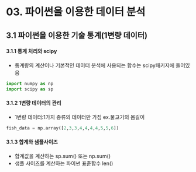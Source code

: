 # 03. 파이썬을 이용한 데이터 분석
## 3.1 파이썬을 이용한 기술 통계(1변량 데이터)
#### 3.1.1 통계 처리와 scipy
- 통계량의 계산이나 기본적인 데이터 분석에 사용되는 함수는 scipy패키지에 들어있음
```python
import numpy as np
import scipy as sp
```
#### 3.1.2 1변량 데이터의 관리
- 1변량 데이터:1가지 종류의 데이터만 가짐 ex.물고기의 몸길이
```python
fish_data = np.array([2,3,3,4,4,4,4,5,5,6])
```
#### 3.1.3 합계와 샘플사이즈
- 합계값을 계산하는 sp.sum() 또는 np.sum()
- 샘플 사이즈를 계산하는 파이썬 표준함수 len()
